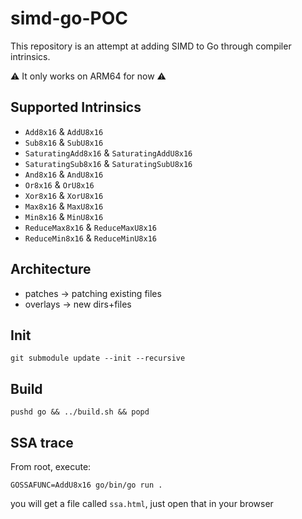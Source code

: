 # simd-go-POC

This repository is an attempt at adding SIMD to Go through compiler intrinsics.

:warning: It only works on ARM64 for now :warning:

## Supported Intrinsics

- `Add8x16` & `AddU8x16`
- `Sub8x16` & `SubU8x16`
- `SaturatingAdd8x16` & `SaturatingAddU8x16`
- `SaturatingSub8x16` & `SaturatingSubU8x16`
- `And8x16` & `AndU8x16`
- `Or8x16` & `OrU8x16`
- `Xor8x16` & `XorU8x16`
- `Max8x16` & `MaxU8x16`
- `Min8x16` & `MinU8x16`
- `ReduceMax8x16` & `ReduceMaxU8x16`
- `ReduceMin8x16` & `ReduceMinU8x16`

## Architecture

- patches -> patching existing files
- overlays -> new dirs+files

## Init

```
git submodule update --init --recursive
```

## Build

```
pushd go && ../build.sh && popd
```

## SSA trace

From root, execute:

```
GOSSAFUNC=AddU8x16 go/bin/go run .
```

you will get a file called `ssa.html`, just open that in your browser
